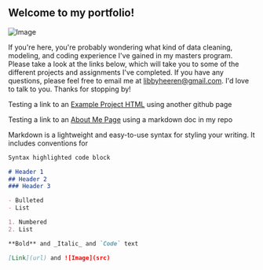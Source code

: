 ## Welcome to my portfolio!

![Image](https://photos.smugmug.com/photos/i-7CD4G5z/0/eff5aa9c/O/i-7CD4G5z.jpg)

If you're here, you're probably wondering what kind of data cleaning, modeling, and coding experience I've gained in my masters program. Please take a look at the links below, which will take you to some of the different projects and assignments I've completed. If you have any questions, please feel free to email me at [libbyheeren@gmail.com](mailto:libbyheeren@gmail.com). I'd love to talk to you. Thanks for stopping by!

Testing a link to an [Example Project HTML](https://libbyheeren.github.io/TestProjectPage/) using another github page

Testing a link to an [About Me Page](AboutMe.md) using a markdown doc in my repo

Markdown is a lightweight and easy-to-use syntax for styling your writing. It includes conventions for

```markdown
Syntax highlighted code block

# Header 1
## Header 2
### Header 3

- Bulleted
- List

1. Numbered
2. List

**Bold** and _Italic_ and `Code` text

[Link](url) and ![Image](src)
```
